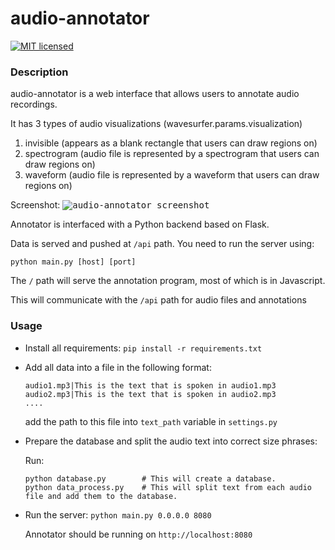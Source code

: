 # audio-annotator

[![MIT licensed](https://img.shields.io/badge/license-BSD2-blue.svg)](https://github.com/CrowdCurio/audio-annotator/blob/master/LICENSE.txt)

### Description
audio-annotator is a web interface that allows users to annotate audio recordings.

It has 3 types of audio visualizations (wavesurfer.params.visualization)
   1. invisible (appears as a blank rectangle that users can draw regions on)
   2. spectrogram (audio file is represented by a spectrogram that users can draw regions on)
   3. waveform (audio file is represented by a waveform that users can draw regions on)

Screenshot:
<kbd>
![audio-annotator screenshot](https://github.com/CrowdCurio/audio-annotator/blob/master/static/img/task-interface.png)
</kbd>

Annotator is interfaced with a Python backend based on Flask.

Data is served and pushed at `/api` path. You need to run the server using:

`python main.py [host] [port]`

The `/` path will serve the annotation program, most of which is in Javascript.

This will communicate with the `/api` path for audio files and annotations

### Usage
- Install all requirements: `pip install -r requirements.txt`

- Add all data into a file in the following format:
  ```
  audio1.mp3|This is the text that is spoken in audio1.mp3
  audio2.mp3|This is the text that is spoken in audio2.mp3
  ....
  ```
  add the path to this file into `text_path` variable in `settings.py`

- Prepare the database and split the audio text into correct size phrases:

  Run:

  ```
  python database.py        # This will create a database.
  python data_process.py    # This will split text from each audio file and add them to the database.
  ```

- Run the server: `python main.py 0.0.0.0 8080`

  Annotator should be running on `http://localhost:8080`
